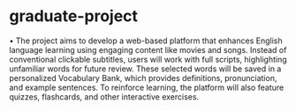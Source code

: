 # graduate-project

•	The project aims to develop a web-based platform that enhances English language learning using engaging content like movies and songs. Instead of conventional clickable subtitles, users will work with full scripts, highlighting unfamiliar words for future review. These selected words will be saved in a personalized Vocabulary Bank, which provides definitions, pronunciation, and example sentences. To reinforce learning, the platform will also feature quizzes, flashcards, and other interactive exercises.
